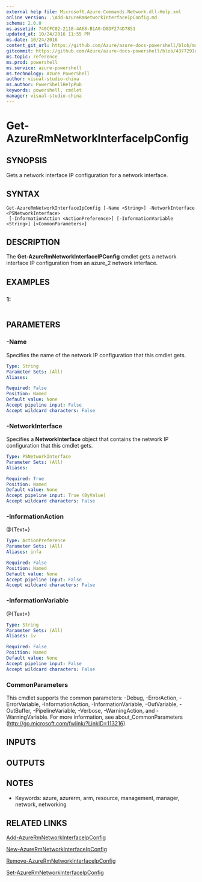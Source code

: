 ```yaml
---
external help file: Microsoft.Azure.Commands.Network.dll-Help.xml
online version: .\Add-AzureRmNetworkInterfaceIpConfig.md
schema: 2.0.0
ms.assetid: 740CFC02-2118-4A68-B1A0-D8DF274D7851
updated_at: 10/24/2016 11:55 PM
ms.date: 10/24/2016
content_git_url: https://github.com/Azure/azure-docs-powershell/blob/master/azureps-cmdlets-docs/ResourceManager/AzureRM.Network/v1.0.13/Get-AzureRmNetworkInterfaceIpConfig.md
gitcommit: https://github.com/Azure/azure-docs-powershell/blob/4377291ee360e58e2c1c5d644155daf6a0279055/azureps-cmdlets-docs/ResourceManager/AzureRM.Network/v1.0.13/Get-AzureRmNetworkInterfaceIpConfig.md
ms.topic: reference
ms.prod: powershell
ms.service: azure-powershell
ms.technology: Azure PowerShell
author: visual-studio-china
ms.author: PowerShellHelpPub
keywords: powershell, cmdlet
manager: visual-studio-china
---
```


# Get-AzureRmNetworkInterfaceIpConfig

## SYNOPSIS
Gets a network interface IP configuration for a network interface.

## SYNTAX

```
Get-AzureRmNetworkInterfaceIpConfig [-Name <String>] -NetworkInterface <PSNetworkInterface>
 [-InformationAction <ActionPreference>] [-InformationVariable <String>] [<CommonParameters>]
```

## DESCRIPTION
The **Get-AzureRmNetworkInterfaceIPConfig** cmdlet gets a network interface IP configuration from an azure_2 network interface.

## EXAMPLES

### 1:
```

```

## PARAMETERS

### -Name
Specifies the name of the network IP configuration that this cmdlet gets.

```yaml
Type: String
Parameter Sets: (All)
Aliases: 

Required: False
Position: Named
Default value: None
Accept pipeline input: False
Accept wildcard characters: False
```

### -NetworkInterface
Specifies a **NetworkInterface** object that contains the network IP configuration that this cmdlet gets.

```yaml
Type: PSNetworkInterface
Parameter Sets: (All)
Aliases: 

Required: True
Position: Named
Default value: None
Accept pipeline input: True (ByValue)
Accept wildcard characters: False
```

### -InformationAction
@{Text=}

```yaml
Type: ActionPreference
Parameter Sets: (All)
Aliases: infa

Required: False
Position: Named
Default value: None
Accept pipeline input: False
Accept wildcard characters: False
```

### -InformationVariable
@{Text=}

```yaml
Type: String
Parameter Sets: (All)
Aliases: iv

Required: False
Position: Named
Default value: None
Accept pipeline input: False
Accept wildcard characters: False
```

### CommonParameters
This cmdlet supports the common parameters: -Debug, -ErrorAction, -ErrorVariable, -InformationAction, -InformationVariable, -OutVariable, -OutBuffer, -PipelineVariable, -Verbose, -WarningAction, and -WarningVariable. For more information, see about_CommonParameters (http://go.microsoft.com/fwlink/?LinkID=113216).

## INPUTS

## OUTPUTS

## NOTES
* Keywords: azure, azurerm, arm, resource, management, manager, network, networking

## RELATED LINKS

[Add-AzureRmNetworkInterfaceIpConfig](./Add-AzureRmNetworkInterfaceIpConfig.md)

[New-AzureRmNetworkInterfaceIpConfig](./New-AzureRmNetworkInterfaceIpConfig.md)

[Remove-AzureRmNetworkInterfaceIpConfig](./Remove-AzureRmNetworkInterfaceIpConfig.md)

[Set-AzureRmNetworkInterfaceIpConfig](./Set-AzureRmNetworkInterfaceIpConfig.md)



